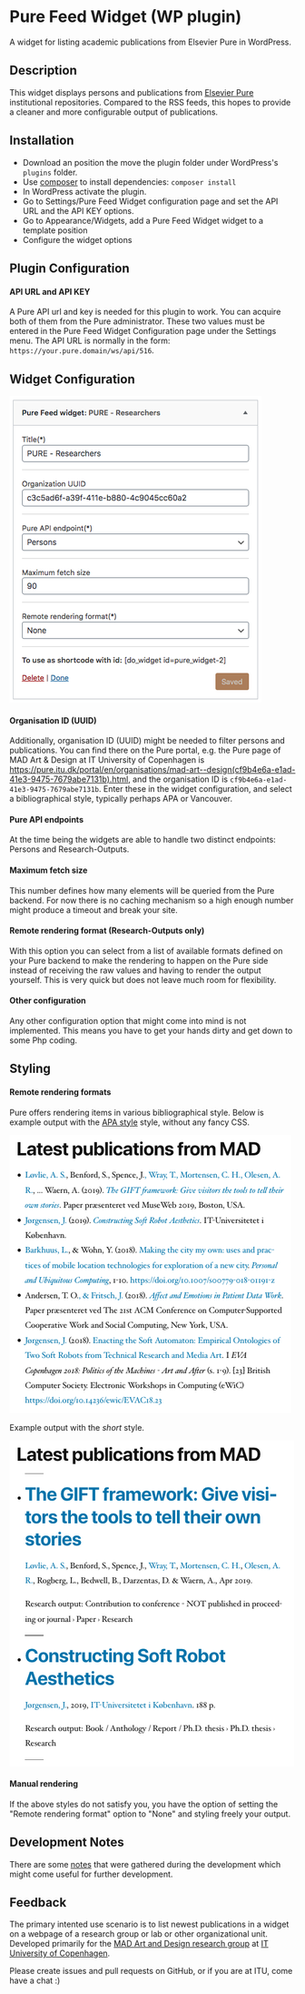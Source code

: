 # Pure Feed Widget (WP plugin)

A widget for listing academic publications from Elsevier Pure in WordPress.


## Description

This widget displays persons and publications from [Elsevier Pure](https://www.elsevier.com/solutions/pure) institutional repositories. Compared to the RSS feeds, this hopes to provide a cleaner and more configurable output of publications.


## Installation

- Download an position the move the plugin folder under WordPress's `plugins` folder.
- Use [composer](https://getcomposer.org/) to install dependencies: `composer install` 
- In WordPress activate the plugin.
- Go to Settings/Pure Feed Widget configuration page and set the API URL and the API KEY options.
- Go to Appearance/Widgets, add a Pure Feed Widget widget to a template position
- Configure the widget options


## Plugin Configuration

#### API URL and API KEY
A Pure API url and key is needed for this plugin to work. You can acquire both of them from the Pure administrator.
These two values must be entered in the Pure Feed Widget Configuration page under the Settings menu.
The API URL is normally in the form: `https://your.pure.domain/ws/api/516`.


## Widget Configuration

![Widget Configuration](docs/assets/widget_configuration.png)

#### Organisation ID (UUID)
Additionally, organisation ID (UUID) might be needed to filter persons and publications. You can find there on the Pure portal, e.g. the Pure page of MAD Art & Design at IT University of Copenhagen is https://pure.itu.dk/portal/en/organisations/mad-art--design(cf9b4e6a-e1ad-41e3-9475-7679abe7131b).html, and the organisation ID is `cf9b4e6a-e1ad-41e3-9475-7679abe7131b`. Enter these in the widget configuration, and select a bibliographical style, typically perhaps APA or Vancouver.

#### Pure API endpoints
At the time being the widgets are able to handle two distinct endpoints: Persons and Research-Outputs.

#### Maximum fetch size
This number defines how many elements will be queried from the Pure backend. 
For now there is no caching mechanism so a high enough number might produce a timeout and break your site.

#### Remote rendering format (Research-Outputs only)
With this option you can select from a list of available formats defined on your Pure backend to make the rendering to happen on the Pure side instead of receiving the raw values and having to render the output yourself. This is very quick but does not leave much room for flexibility.

#### Other configuration
Any other configuration option that might come into mind is not implemented. This means you have to get your hands dirty and get down to some Php coding. 


## Styling

#### Remote rendering formats
Pure offers rendering items in various bibliographical style. Below is example output with the [APA style](https://apastyle.apa.org/) style, without any fancy CSS.

![Example output with the APA style style, without any fancy CSS.](docs/assets/screenshot-1.png)

Example output with the *short* style.

![Example output with the *short* style.](docs/assets/screenshot-2.png)

#### Manual rendering
If the above styles do not satisfy you, you have the option of setting the "Remote rendering format" option to "None" and styling freely your output. 


## Development Notes
There are some [notes](./docs/PURE_API_NOTES.md) that were gathered during the development which might come useful for further development.


## Feedback

The primary intented use scenario is to list newest publications in a widget on a webpage of a research group or lab or other organizational unit. Developed primarily for the [MAD Art and Design research group](https://pure.itu.dk/portal/en/organisations/mad-art--design(cf9b4e6a-e1ad-41e3-9475-7679abe7131b).html) at [IT University of Copenhagen](https://www.itu.dk).

Please create issues and pull requests on GitHub, or if you are at ITU, come have a chat :)
